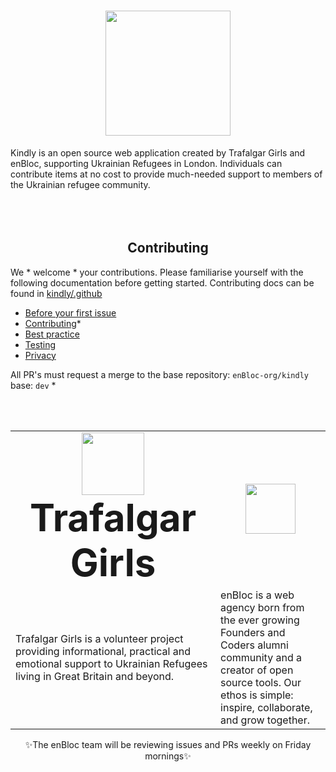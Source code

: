 <h1 align=center><img src=https://github.com/enBloc-org/kindly/assets/114364165/ec1855ea-13b7-4d61-800d-ff1f0c90ff70 height=200/></h1>
Kindly is an open source web application created by Trafalgar Girls and enBloc, supporting Ukrainian Refugees in London. Individuals can contribute items at no cost to provide much-needed support to members of the Ukrainian refugee community.
<br>
<br>
<br>
<br>

<h2 align=center>Contributing</h2>

We * welcome * your contributions. Please familiarise yourself with the following documentation before getting started. Contributing docs can be found in [kindly/.github](https://github.com/enBloc-org/kindly/tree/dev/.github)

- [Before your first issue](https://github.com/enBloc-org/kindly/blob/dev/.github/BEFORE_YOUR_FIRST_ISSUE.md)
- [Contributing](https://github.com/enBloc-org/kindly/blob/dev/.github/CONTRIBUTING.md)*
- [Best practice](https://github.com/enBloc-org/kindly/blob/dev/.github/BEST_PRACTICE.md)
- [Testing](https://github.com/enBloc-org/kindly/blob/dev/.github/TESTING.md)
- [Privacy](https://github.com/enBloc-org/kindly/blob/dev/.github/PRIVACY.md)

All PR's must request a merge to the base repository: ```enBloc-org/kindly``` base: ```dev``` *

<br>
<br>

<table align=center border="0">
 <tr align=center>
    <td><b style="font-size:60px"><img src="https://github.com/enBloc-org/kindly/assets/114364165/f968742f-e28b-4177-af05-f7f712346898" height=100/>Trafalgar Girls</b></td>
    <td><img src="https://github.com/enBloc-org/kindly/assets/114364165/358e8744-8683-4a44-b583-da3c412e7fdc" height=80/></td>
 </tr>
 <tr>
    <td>Trafalgar Girls is a volunteer project providing informational, practical and emotional support to Ukrainian Refugees living in Great Britain and beyond.
    </td>
    <td>enBloc is a web agency born from the ever growing Founders and Coders alumni community and a creator of open source tools. Our ethos is simple: inspire, collaborate, and grow together.
    </td>
 </tr>
</table>

<p align=center>✨The enBloc team will be reviewing issues and PRs weekly on Friday mornings✨</p>


